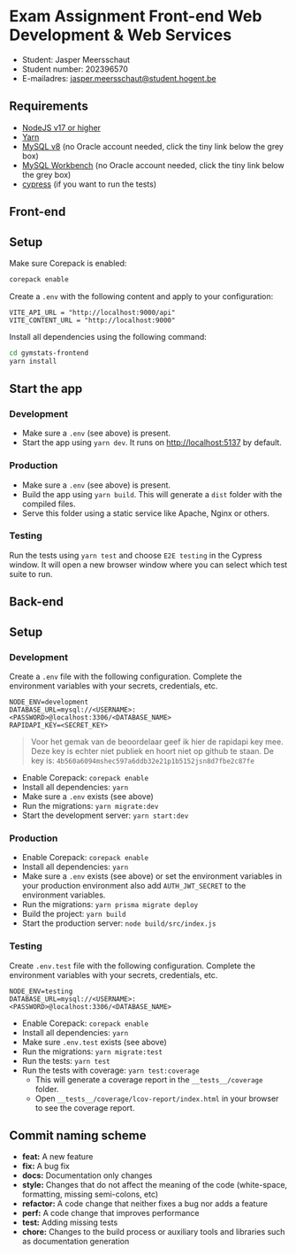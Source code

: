 # Exam Assignment Front-end Web Development & Web Services

- Student: Jasper Meersschaut
- Student number: 202396570
- E-mailadres: [jasper.meersschaut@student.hogent.be](mailto:jasper.meersschaut@student.hogent.be)

## Requirements

- [NodeJS v17 or higher](https://nodejs.org/)
- [Yarn](https://yarnpkg.com/)
- [MySQL v8](https://dev.mysql.com/downloads/windows/installer/8.0.html) (no Oracle account needed, click the tiny link below the grey box)
- [MySQL Workbench](https://dev.mysql.com/downloads/workbench/) (no Oracle account needed, click the tiny link below the grey box)
- [cypress](https://www.cypress.io/) (if you want to run the tests)

## Front-end
## Setup
Make sure Corepack is enabled:

```bash
corepack enable
```

Create a `.env` with the following content and apply to your configuration:

```dotenv
VITE_API_URL = "http://localhost:9000/api"
VITE_CONTENT_URL = "http://localhost:9000"
```

Install all dependencies using the following command:
```bash
cd gymstats-frontend
yarn install
```

## Start the app

### Development
- Make sure a `.env` (see above) is present.
- Start the app using `yarn dev`. It runs on <http://localhost:5137> by default.

### Production
- Make sure a `.env` (see above) is present.
- Build the app using `yarn build`. This will generate a `dist` folder with the compiled files.
- Serve this folder using a static service like Apache, Nginx or others.

### Testing
Run the tests using `yarn test` and choose `E2E testing` in the Cypress window. It will open a new browser window where you can select which test suite to run.

## Back-end

## Setup
### Development
Create a `.env`  file with the following configuration.
Complete the environment variables with your secrets, credentials, etc.

```
NODE_ENV=development
DATABASE_URL=mysql://<USERNAME>:<PASSWORD>@localhost:3306/<DATABASE_NAME>
RAPIDAPI_KEY=<SECRET_KEY>
```

> Voor het gemak van de beoordelaar geef ik hier de rapidapi key mee. Deze key is echter niet publiek en hoort niet op github te staan.
> De key is: `4b560a6094mshec597a6ddb32e21p1b5152jsn8d7fbe2c87fe`

- Enable Corepack: `corepack enable`
- Install all dependencies: `yarn`
- Make sure a `.env` exists (see above)
- Run the migrations: `yarn migrate:dev`
- Start the development server: `yarn start:dev`

### Production

- Enable Corepack: `corepack enable`
- Install all dependencies: `yarn`
- Make sure a `.env` exists (see above) or set the environment variables in your production environment also add `AUTH_JWT_SECRET` to the environment variables.
- Run the migrations: `yarn prisma migrate deploy`
- Build the project: `yarn build`
- Start the production server: `node build/src/index.js`

### Testing
Create `.env.test` file with the following configuration.
Complete the environment variables with your secrets, credentials, etc.

```
NODE_ENV=testing
DATABASE_URL=mysql://<USERNAME>:<PASSWORD>@localhost:3306/<DATABASE_NAME>
```
- Enable Corepack: `corepack enable`
- Install all dependencies: `yarn`
- Make sure `.env.test` exists (see above)
- Run the migrations: `yarn migrate:test`
- Run the tests: `yarn test`
- Run the tests with coverage: `yarn test:coverage`
  - This will generate a coverage report in the `__tests__/coverage` folder.
  - Open `__tests__/coverage/lcov-report/index.html` in your browser to see the coverage report.

## Commit naming scheme
- **feat:** A new feature
- **fix:** A bug fix
- **docs:** Documentation only changes
- **style:** Changes that do not affect the meaning of the code (white-space, formatting, missing semi-colons, etc)
- **refactor:** A code change that neither fixes a bug nor adds a feature
- **perf:** A code change that improves performance
- **test:** Adding missing tests
- **chore:** Changes to the build process or auxiliary tools and libraries such as documentation generation